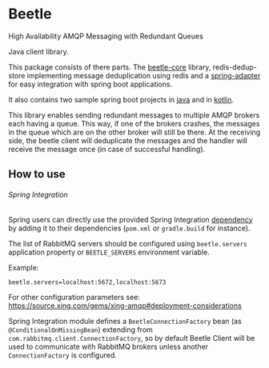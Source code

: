 Beetle
======

High Availability AMQP Messaging with Redundant Queues

Java client library.

This package consists of there parts. The [beetle-core](https://github.com/xing/java-beetle/tree/master/beetle-core)  library, redis-dedup-store implementing message deduplication using redis 
and a [spring-adapter](https://github.com/xing/java-beetle/tree/master/spring-integration) for easy integration with spring boot applications. 

It also contains two sample spring boot projects in [java](https://github.com/xing/java-beetle/tree/master/spring-java-demo) and in [kotlin](https://github.com/xing/java-beetle/tree/master/spring-kotlin-demo).

This library enables sending redundant messages to multiple AMQP brokers each having a queue.
This way, if one of the brokers crashes, the messages in the queue which are on the other broker will still be there.
At the receiving side, the beetle client will deduplicate the messages and the handler will receive the message once
(in case of successful handling). 

How to use
----------

###### Spring Integration

Spring users can directly use the provided Spring Integration [dependency](https://nexus.dc.xing.com/#browse/browse:sysarch-snapshots:com%2Fxing%2Fbeetle) by adding it to their dependencies (`pom.xml` or `gradle.build` for instance).

The list of RabbitMQ servers should be configured using `beetle.servers` application property or `BEETLE_SERVERS` environment variable.

Example:

`beetle.servers=localhost:5672,localhost:5673`

For other configuration parameters see:
https://source.xing.com/gems/xing-amqp#deployment-considerations

Spring Integration module defines a `BeetleConnectionFactory` bean (as `@ConditionalOnMissingBean`) extending from `com.rabbitmq.client.ConnectionFactory`, so
by default Beetle Client will be used to communicate with RabbitMQ brokers unless another `ConnectionFactory` is configured.
